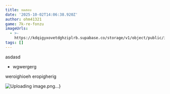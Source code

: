 ```yaml
---
title: ทดสอบ
date: '2025-10-02T14:06:38.920Z'
author: ohm41321
game: 7k-re-fonzu
imageUrls:
  - >-
    https://kdqigyxovetdghziplrb.supabase.co/storage/v1/object/public/images/public/fdc43fe0-cdf6-4bf4-9db4-a7750a34f05f.png
tags: []
---
```

asdasd

- wgwergerg

weroighioeh
eropigherig



![Uploading image.png...}](https://kdqigyxovetdghziplrb.supabase.co/storage/v1/object/public/images/public/fdc43fe0-cdf6-4bf4-9db4-a7750a34f05f.png)
